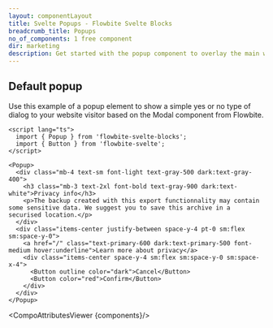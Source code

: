 ```yaml
---
layout: componentLayout
title: Svelte Popups - Flowbite Svelte Blocks
breadcrumb_title: Popups
no_of_components: 1 free component
dir: marketing
description: Get started with the popup component to overlay the main website content and showcase advertisement messages, cookie notices, and newsletter sign-ups.
---
```


<script>
  import { TableProp, TableDefaultRow, CompoAttributesViewer } from '../utils'
  const components = 'Popup'
</script>

## Default popup

Use this example of a popup element to show a simple yes or no type of dialog to your website visitor based on the Modal component from Flowbite.

```svelte example class="flex justify-center items-start h-80"
<script lang="ts">
  import { Popup } from 'flowbite-svelte-blocks';
  import { Button } from 'flowbite-svelte';
</script>

<Popup>
  <div class="mb-4 text-sm font-light text-gray-500 dark:text-gray-400">
    <h3 class="mb-3 text-2xl font-bold text-gray-900 dark:text-white">Privacy info</h3>
    <p>The backup created with this export functionnality may contain some sensitive data. We suggest you to save this archive in a securised location.</p>
  </div>
  <div class="items-center justify-between space-y-4 pt-0 sm:flex sm:space-y-0">
    <a href="/" class="text-primary-600 dark:text-primary-500 font-medium hover:underline">Learn more about privacy</a>
    <div class="items-center space-y-4 sm:flex sm:space-y-0 sm:space-x-4">
      <Button outline color="dark">Cancel</Button>
      <Button color="red">Confirm</Button>
    </div>
  </div>
</Popup>
```

<CompoAttributesViewer {components}/>

